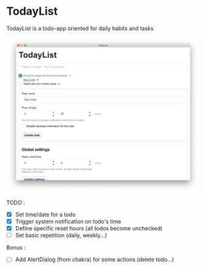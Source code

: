 # TodayList

TodayList is a todo-app oriented for daily habits and tasks

![TodayList insight](./todaylist-insight.png)

TODO :

- [x] Set time/date for a todo
- [x] Trigger system notification on todo's time
- [x] Define specific reset hours (all todos become unchecked)
- [ ] Set basic repetition (daily, weekly...)

Bonus :

- [ ] Add AlertDialog (from chakra) for some actions (delete todo...)
